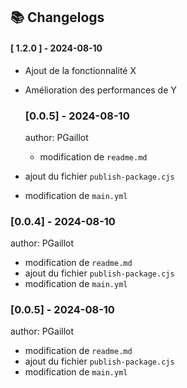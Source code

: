 ## 📚 Changelogs

#### [ 1.2.0 ] - 2024-08-10
- Ajout de la fonctionnalité X
- Amélioration des performances de Y


    ### [0.0.5] - 2024-08-10
    author: PGaillot 
    - modification de `readme.md`
- ajout du fichier `publish-package.cjs`
- modification de `main.yml`
            

### [0.0.4] - 2024-08-10
author: PGaillot 
- modification de `readme.md`
- ajout du fichier `publish-package.cjs`
- modification de `main.yml`
            

### [0.0.5] - 2024-08-10
author: PGaillot 
- modification de `readme.md`
- ajout du fichier `publish-package.cjs`
- modification de `main.yml`
            